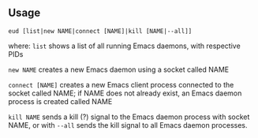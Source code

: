 ## Usage

```
eud [list|new NAME|connect [NAME]|kill [NAME|--all]]
```

where:
`list` shows a list of all running Emacs daemons, with respective PIDs

`new NAME` creates a new Emacs daemon using a socket called NAME

`connect [NAME]` creates a new Emacs client process connected to the socket called NAME; if NAME does not already exist, an Emacs daemon process is created called NAME

`kill NAME` sends a kill (?) signal to the Emacs daemon process with socket NAME, or with `--all` sends the kill signal to all Emacs daemon processes.
